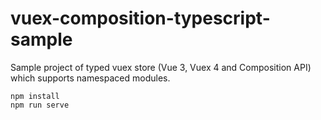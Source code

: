 # vuex-composition-typescript-sample

Sample project of typed vuex store (Vue 3, Vuex 4 and Composition API) which supports namespaced modules.

```
npm install
npm run serve
```
